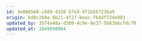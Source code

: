 ```yaml
---
id: 3e086560-c689-4328-b7e9-9f1b56723ba9
origin: bd8c268a-8b21-4f27-beac-f64df72de903
updated_by: 3574a48a-d509-4c9e-9e37-5b83b6cfdc78
updated_at: 1649690964
---
```

